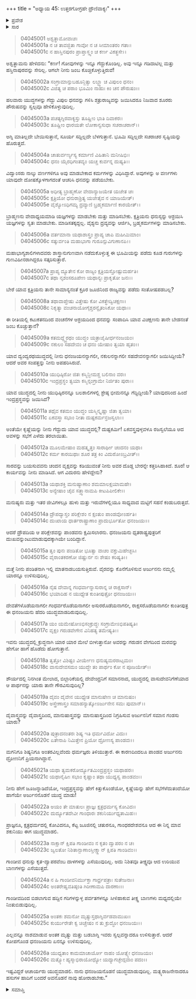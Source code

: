 +++
title = "ಅಧ್ಯಾಯ 45: ಉತ್ತರಗೋಗ್ರಹೇ ದ್ರೌಣಿವಾಕ್ಯಃ"
+++

<details><summary>ಪ್ರವೇಶ</summary>


।।   ಓಂ ಓಂ ನಮೋ ನಾರಾಯಣಾಯ।।   ಶ್ರೀ ವೇದವ್ಯಾಸಾಯ ನಮಃ ।।

ಶ್ರೀ ಕೃಷ್ಣದ್ವೈಪಾಯನ ವೇದವ್ಯಾಸ ವಿರಚಿತ  

**ಶ್ರೀ ಮಹಾಭಾರತ**

**ವಿರಾಟ ಪರ್ವ**

**ಗೋಹರಣ ಪರ್ವ**

**ಅಧ್ಯಾಯ 45**

</details>


<details><summary>ಸಾರ</summary>

ಅಶ್ವತ್ಥಾಮನು ಆತ್ಮಶ್ಲಾಘನೆ ಮಾಡಿಕೊಳ್ಳುತ್ತಿದ್ದ ಕರ್ಣನನ್ನು ನಿಂದಿಸಿ, ಕುಪಿತನಾದ ಅರ್ಜುನನು ಎಲ್ಲವನ್ನೂ ನಾಶಮಾಡುತ್ತಾನೆಂದೂ, ತಾನು ಅವನೊಂದಿಗೆ ಯುದ್ಧಮಾಡುವುದಿಲ್ಲವೆಂದೂ ಹೇಳುವುದು (1-26).

</details>


> 04045001 ಅಶ್ವತ್ಥಾಮೋವಾಚ।  
04045001a ನ ಚ ತಾವಜ್ಜಿತಾ ಗಾವೋ ನ ಚ ಸೀಮಾಂತರಂ ಗತಾಃ।  
04045001c ನ ಹಾಸ್ತಿನಪುರಂ ಪ್ರಾಪ್ತಾಸ್ತ್ವಂ ಚ ಕರ್ಣ ವಿಕತ್ಥಸೇ।।

ಅಶ್ವತ್ಥಾಮನು ಹೇಳಿದನು: “ಕರ್ಣ! ಗೋವುಗಳನ್ನು ಇನ್ನೂ ಗೆದ್ದುಕೊಂಡಿಲ್ಲ. ಅವು ಇನ್ನೂ ಗಡಿದಾಟಿಲ್ಲ ಮತ್ತು ಹಸ್ತಿನಾಪುರವನ್ನು ಸೇರಿಲ್ಲ. ಆಗಲೇ ನೀನು ಜಂಬ ಕೊಚ್ಚಿಕೊಳ್ಳುತ್ತಿರುವೆ!

> 04045002a ಸಂಗ್ರಾಮಾನ್ಸುಬಹೂನ್ಜಿತ್ವಾ ಲಬ್ಧ್ವಾ ಚ ವಿಪುಲಂ ಧನಂ।  
04045002c ವಿಜಿತ್ಯ ಚ ಪರಾಂ ಭೂಮಿಂ ನಾಹುಃ ಕಿಂ ಚನ ಪೌರುಷಂ।।

ಹಲವಾರು ಯುದ್ಧಗಳನ್ನು ಗೆದ್ದು ವಿಪುಲ ಧನವನ್ನು ಗಳಿಸಿ ಶತ್ರುರಾಜ್ಯವನ್ನು ಜಯಿಸಿದರೂ ನಿಜವಾದ ಶೂರರು ಪೌರುಷವನ್ನು ಸ್ವಲ್ಪವೂ ಹೇಳಿಕೊಳ್ಳುವುದಿಲ್ಲ.

> 04045003a ಪಚತ್ಯಗ್ನಿರವಾಕ್ಯಸ್ತು ತೂಷ್ಣೀಂ ಭಾತಿ ದಿವಾಕರಃ।   
04045003c ತೂಷ್ಣೀಂ ಧಾರಯತೇ ಲೋಕಾನ್ವಸುಧಾ ಸಚರಾಚರಾನ್।।

ಅಗ್ನಿ ಮಾತಿಲ್ಲದೇ ಬೇಯಿಸುತ್ತಾನೆ, ಸೂರ್ಯ ಸದ್ದಿಲ್ಲದೇ ಬೆಳಗುತ್ತಾನೆ. ಭೂಮಿ ಸದ್ದಿಲ್ಲದೇ ಸಚರಾಚರ ಸೃಷ್ಟಿಯನ್ನು ಹೊರುತ್ತದೆ.

> 04045004a ಚಾತುರ್ವರ್ಣ್ಯಸ್ಯ ಕರ್ಮಾಣಿ ವಿಹಿತಾನಿ ಮನೀಷಿಭಿಃ।  
04045004c ಧನಂ ಯೈರಧಿಗಂತವ್ಯಂ ಯಚ್ಚ ಕುರ್ವನ್ನ ದುಷ್ಯತಿ।।

ವಿದ್ವಾಂಸರು ನಾಲ್ಕು ವರ್ಣಗಳಿಗೂ ಅವು ಮಾಡಬೇಕಾದ ಕರ್ಮಗಳನ್ನು ವಿಧಿಸಿದ್ದಾರೆ. ಅವುಗಳನ್ನು ಅ ವರ್ಣಗಳು ಯಾವುದೇ ದೋಷಕ್ಕೊಳಗಾಗದಂತೆ ಆಚರಿಸಿ ಧನವನ್ನು ಪಡೆಯಬೇಕು.

> 04045005a ಅಧೀತ್ಯ ಬ್ರಾಹ್ಮಣೋ ವೇದಾನ್ಯಾಜಯೇತ ಯಜೇತ ಚ।  
04045005c ಕ್ಷತ್ರಿಯೋ ಧನುರಾಶ್ರಿತ್ಯ ಯಜೇತೈವ ನ ಯಾಜಯೇತ್।  
04045005e ವೈಶ್ಯೋಽಧಿಗಮ್ಯ ದ್ರವ್ಯಾಣಿ ಬ್ರಹ್ಮಕರ್ಮಾಣಿ ಕಾರಯೇತ್।।

ಬ್ರಾಹ್ಮಣನು ವೇದಾಧ್ಯಯಮಾಡಿ ಯಜ್ಞಗಳನ್ನು ಮಾಡಬೇಕು ಮತ್ತು ಮಾಡಿಸಬೇಕು. ಕ್ಷತ್ರಿಯನು ಧನುಸ್ಸನ್ನು ಆಶ್ರಯಿಸಿ ಯಜ್ಞಗಳನ್ನು ಸ್ವತಃ ಮಾಡಬೇಕು. ಮಾಡಿಸತಕ್ಕದ್ದಲ್ಲ. ವೈಶ್ಯನು ದ್ರವ್ಯವನ್ನು ಆರ್ಜಿಸಿ, ಬ್ರಹ್ಮಕರ್ಮಗಳನ್ನು ಮಾಡಿಸಬೇಕು.

> 04045006a ವರ್ತಮಾನಾ ಯಥಾಶಾಸ್ತ್ರಂ ಪ್ರಾಪ್ಯ ಚಾಪಿ ಮಹೀಮಿಮಾಂ।  
04045006c ಸತ್ಕುರ್ವಂತಿ ಮಹಾಭಾಗಾ ಗುರೂನ್ಸುವಿಗುಣಾನಪಿ।।

ಮಹಾಭಾಗ್ಯಶಾಲಿಗಳಾದವರು ಶಾಸ್ತ್ರಾನುಗುಣವಾಗಿ ನಡೆದುಕೊಳ್ಳುತ್ತ ಈ ಭೂಮಿಯನ್ನು ಪಡೆದು ಕೂಡ ಗುರುಗಳನ್ನು ಗುಣವಿಹೀನರಾಗಿದ್ದರೂ ಸತ್ಕರಿಸುತ್ತಾರೆ.

> 04045007a ಪ್ರಾಪ್ಯ ದ್ಯೂತೇನ ಕೋ ರಾಜ್ಯಂ ಕ್ಷತ್ರಿಯಸ್ತೋಷ್ಟುಮರ್ಹತಿ।   
04045007c ತಥಾ ನೃಶಂಸರೂಪೇಣ ಯಥಾನ್ಯಃ ಪ್ರಾಕೃತೋ ಜನಃ।।

ಬೇರೆ ಯಾವ ಕ್ಷತ್ರಿಯನು ತಾನೇ ಸಾಮಾನ್ಯನಂತೆ ಕ್ರೂರ ಜೂಜಿನಿಂದ ರಾಜ್ಯವನ್ನು ಪಡೆದು ಸಂತೋಷಪಡಬಲ್ಲ?

> 04045008a ತಥಾವಾಪ್ತೇಷು ವಿತ್ತೇಷು ಕೋ ವಿಕತ್ಥೇದ್ವಿಚಕ್ಷಣಃ।  
04045008c ನಿಕೃತ್ಯಾ ವಂಚನಾಯೋಗೈಶ್ಚರನ್ವೈತಂಸಿಕೋ ಯಥಾ।।

ಈ ರೀತಿಯಲ್ಲಿ ಕಟುಕತನದಿಂದ ವಂಚನೆಗಳ ಆಶ್ರಯದಿಂದ ಧನವನ್ನು ಸಂಪಾದಿಸಿ ಯಾವ ವಿಚಕ್ಷಣನು ತಾನೇ ಬೇಡನಂತೆ ಜಂಬ ಕೊಚ್ಚುತ್ತಾನೆ?

> 04045009a ಕತಮದ್ದ್ವೈರಥಂ ಯುದ್ಧಂ ಯತ್ರಾಜೈಷೀರ್ಧನಂಜಯಂ।  
04045009c ನಕುಲಂ ಸಹದೇವಂ ಚ ಧನಂ ಯೇಷಾಂ ತ್ವಯಾ ಹೃತಂ।।

ಯಾವ ದ್ವಂದ್ವರಥಯುದ್ಧದಲ್ಲಿ ನೀನು ಧನಂಜಯನನ್ನಾಗಲೀ, ನಕುಲನನ್ನಾಗಲೀ ಸಹದೇವನನ್ನಾಗಲೀ ಜಯಿಸಿದ್ದೀಯೆ? ಆದರೆ ಅವರ ಸಂಪತ್ತನ್ನು ನೀನು ಅಪಹರಿಸಿರುವೆ.

> 04045010a ಯುಧಿಷ್ಠಿರೋ ಜಿತಃ ಕಸ್ಮಿನ್ಭೀಮಶ್ಚ ಬಲಿನಾಂ ವರಃ।  
04045010c ಇಂದ್ರಪ್ರಸ್ಥಂ ತ್ವಯಾ ಕಸ್ಮಿನ್ಸಂಗ್ರಾಮೇ ನಿರ್ಜಿತಂ ಪುರಾ।।

ಯಾವ ಯುದ್ಧದಲ್ಲಿ ನೀನು ಯುಧಿಷ್ಠಿರನನ್ನೂ ಬಲಶಾಲಿಗಳಲ್ಲಿ ಶ್ರೇಷ್ಠ ಭೀಮನನ್ನೂ ಗೆದ್ದಿದ್ದೀಯೆ? ಯಾವುದರಿಂದ ಹಿಂದೆ ಇಂದ್ರಪ್ರಸ್ಥವನ್ನು ಜಯಿಸಿದೆ?

> 04045011a ತಥೈವ ಕತಮಂ ಯುದ್ಧಂ ಯಸ್ಮಿನ್ಕೃಷ್ಣಾ ಜಿತಾ ತ್ವಯಾ।  
04045011c ಏಕವಸ್ತ್ರಾ ಸಭಾಂ ನೀತಾ ದುಷ್ಟಕರ್ಮನ್ರಜಸ್ವಲಾ।।

ಅಂತೆಯೇ ಕೃಷ್ಣೆಯನ್ನು ನೀನು ಗೆದ್ದುದು ಯಾವ ಯುದ್ಧದಲ್ಲಿ? ದುಷ್ಟಕರ್ಮಿ! ಏಕವಸ್ತ್ರವುಳ್ಳವಳೂ ರಜಸ್ವಲೆಯೂ ಆದ ಅವಳನ್ನು ಸಭೆಗೆ ಎಳೆದು ತರಲಾಯಿತು.

> 04045012a ಮೂಲಮೇಷಾಂ ಮಹತ್ಕೃತ್ತಂ ಸಾರಾರ್ಥೀ ಚಂದನಂ ಯಥಾ।   
04045012c ಕರ್ಮ ಕಾರಯಿಥಾಃ ಶೂರ ತತ್ರ ಕಿಂ ವಿದುರೋಽಬ್ರವೀತ್।।

ಸಾರವನ್ನು ಬಯಸುವವನು ಚಂದನ ವೃಕ್ಷವನ್ನು ಕಡಿಯುವಂತೆ ನೀನು ಅವರ ದೊಡ್ಡ ಬೇರನ್ನೇ ಕತ್ತರಿಸಿಹಾಕಿದೆ. ಶೂರ! ಆ ಕಾರ್ಯವನ್ನು ನೀನು ಮಾಡಿಸಿದೆ. ಆಗ ವಿದುರನು ಹೇಳಿದ್ದೇನು?

> 04045013a ಯಥಾಶಕ್ತಿ ಮನುಷ್ಯಾಣಾಂ ಶಮಮಾಲಕ್ಷಯಾಮಹೇ।  
04045013c ಅನ್ಯೇಷಾಂ ಚೈವ ಸತ್ತ್ವಾನಾಮಪಿ ಕೀಟಪಿಪೀಲಿಕೇ।।

ಮನುಷ್ಯರು ಮತ್ತು ಇತರ ಜೀವಿಗಳಲ್ಲೂ ಹುಳು ಮತ್ತು ಇರುವೆಗಳಲ್ಲಿಯೂ ಸಾಧ್ಯವಾದ ಮಟ್ಟಿಗೆ ಸಹನೆ ಕಂಡುಬರುತ್ತದೆ.

> 04045014a ದ್ರೌಪದ್ಯಾಸ್ತಂ ಪರಿಕ್ಲೇಶಂ ನ ಕ್ಷಂತುಂ ಪಾಂಡವೋಽರ್ಹತಿ।  
04045014c ದುಃಖಾಯ ಧಾರ್ತರಾಷ್ಟ್ರಾಣಾಂ ಪ್ರಾದುರ್ಭೂತೋ ಧನಂಜಯಃ।।

ಆದರೆ ದ್ರೌಪದಿಯ ಆ ಪರಿಕ್ಲೇಶವನ್ನು ಪಾಂಡವನು ಕ್ಷಮಿಸಲಾರನು. ಧನಂಜಯನು ಧೃತರಾಷ್ಟ್ರಪುತ್ರರಿಗೆ ದುಃಖವನ್ನುಂಟುಮಾಡುವುದಕ್ಕಾಗಿಯೇ ಬಂದಿದ್ದಾನೆ.

> 04045015a ತ್ವಂ ಪುನಃ ಪಂಡಿತೋ ಭೂತ್ವಾ ವಾಚಂ ವಕ್ತುಮಿಹೇಚ್ಛಸಿ।   
04045015c ವೈರಾಂತಕರಣೋ ಜಿಷ್ಣುರ್ನ ನಃ ಶೇಷಂ ಕರಿಷ್ಯತಿ।।

ಮತ್ತೆ ನೀನು ಪಂಡಿತನಾಗಿ ಇಲ್ಲಿ ಮಾತನಾಡಬಯಸುತ್ತಿರುವೆ. ವೈರವನ್ನು ಕೊನೆಗೊಳಿಸುವ ಅರ್ಜುನನು ನಮ್ಮಲ್ಲಿ ಯಾರನ್ನೂ ಉಳಿಸುವುದಿಲ್ಲ.

> 04045016a ನೈಷ ದೇವಾನ್ನ ಗಂಧರ್ವಾನ್ನಾಸುರಾನ್ನ ಚ ರಾಕ್ಷಸಾನ್।  
04045016c ಭಯಾದಿಹ ನ ಯುಧ್ಯೇತ ಕುಂತೀಪುತ್ರೋ ಧನಂಜಯಃ।।

ದೇವತೆಗಳೊಡೆಯನಾಗಲೀ ಗಂಧರ್ವರೊಡೆಯನಾಗಲೀ ಅಸುರರೊಡೆಯನಾಗಲೀ, ರಾಕ್ಷಸರೊಡೆಯನಾಗಲೀ ಕುಂತೀಪುತ್ರ ಈ ಧನಂಜಯನು ಹೆದರಿ ಯುದ್ಧಮಾಡದಿರುವುದಿಲ್ಲ.

> 04045017a ಯಂ ಯಮೇಷೋಽಭಿಸಂಕ್ರುದ್ಧಃ ಸಂಗ್ರಾಮೇಽಭಿಪತಿಷ್ಯತಿ।  
04045017c ವೃಕ್ಷಂ ಗರುಡವೇಗೇನ ವಿನಿಹತ್ಯ ತಮೇಷ್ಯತಿ।।

ಇವನು ಯುದ್ಧದಲ್ಲಿ ಕ್ರುದ್ಧನಾಗಿ ಯಾರ ಯಾರ ಮೇಲೆ ಬೀಳುತ್ತಾನೋ ಅವರನ್ನು ಗರುಡನ ವೇಗದಿಂದ ಮರವನ್ನು ಹೇಗೋ ಹಾಗೆ ಹೊಡೆದು ಹೋಗುತ್ತಾನೆ.

> 04045018a ತ್ವತ್ತೋ ವಿಶಿಷ್ಟಂ ವೀರ್ಯೇಣ ಧನುಷ್ಯಮರರಾಟ್ಸಮಂ।   
04045018c ವಾಸುದೇವಸಮಂ ಯುದ್ಧೇ ತಂ ಪಾರ್ಥಂ ಕೋ ನ ಪೂಜಯೇತ್।।

ಶೌರ್ಯದಲ್ಲಿ ನಿನಗಿಂತ ಮೇಲಾದ, ಬಿಲ್ಗಾರಿಕೆಯಲ್ಲಿ ದೇವೇಂದ್ರನಿಗೆ ಸಮಾನನಾದ, ಯುದ್ಧದಲ್ಲಿ ವಾಸುದೇವನಿಗೆಣೆಯಾದ ಆ ಪಾರ್ಥನನ್ನು ಯಾರು ತಾನೇ ಗೌರವಿಸುವುದಿಲ್ಲ?

> 04045019a ದೈವಂ ದೈವೇನ ಯುಧ್ಯೇತ ಮಾನುಷೇಣ ಚ ಮಾನುಷಂ।  
04045019c ಅಸ್ತ್ರೇಣಾಸ್ತ್ರಂ ಸಮಾಹನ್ಯಾತ್ಕೋಽರ್ಜುನೇನ ಸಮಃ ಪುಮಾನ್।।

ದೈವಾಸ್ತ್ರವನ್ನು ದೈವಾಸ್ತ್ರದಿಂದ, ಮಾನುಷಾಸ್ತ್ರವನ್ನು ಮಾನುಷಾಸ್ತ್ರದಿಂದ ನಿಗ್ರಹಿಸುವ ಅರ್ಜುನನಿಗೆ ಸಮಾನ ಗಂಡಸು ಯಾರು?

> 04045020a ಪುತ್ರಾದನಂತರಃ ಶಿಷ್ಯ ಇತಿ ಧರ್ಮವಿದೋ ವಿದುಃ।  
04045020c ಏತೇನಾಪಿ ನಿಮಿತ್ತೇನ ಪ್ರಿಯೋ ದ್ರೋಣಸ್ಯ ಪಾಂಡವಃ।।

ಮಗನಿಗೂ ಶಿಷ್ಯನಿಗೂ ಅಂತರವಿಲ್ಲವೆಂದು ಧರ್ಮಜ್ಞರು ತಿಳಿಯುತ್ತಾರೆ. ಈ ಕಾರಣದಿಂದಲೂ ಪಾಂಡವ ಅರ್ಜುನನು ದ್ರೋಣನಿಗೆ ಪ್ರಿಯನಾಗಿದ್ದಾನೆ.

> 04045021a ಯಥಾ ತ್ವಮಕರೋರ್ದ್ಯೂತಮಿಂದ್ರಪ್ರಸ್ಥಂ ಯಥಾಹರಃ।  
04045021c ಯಥಾನೈಷೀಃ ಸಭಾಂ ಕೃಷ್ಣಾಂ ತಥಾ ಯುಧ್ಯಸ್ವ ಪಾಂಡವಂ।।

ನೀನು ಹೇಗೆ ಜೂಜನ್ನಾಡಿದೆಯೋ, ಇಂದ್ರಪ್ರಸ್ಥವನ್ನು ಹೇಗೆ ಕಿತ್ತುಕೊಂಡೆಯೋ, ಕೃಷ್ಣೆಯನ್ನು ಹೇಗೆ ಸಭೆಗೆಳೆದುತಂದೆಯೋ ಹಾಗೆಯೇ ಅರ್ಜುನನೊಡನೆ ಯುದ್ಧ ಮಾಡು!

> 04045022a ಅಯಂ ತೇ ಮಾತುಲಃ ಪ್ರಾಜ್ಞಃ ಕ್ಷತ್ರಧರ್ಮಸ್ಯ ಕೋವಿದಃ।  
04045022c ದುರ್ದ್ಯೂತದೇವೀ ಗಾಂಧಾರಃ ಶಕುನಿರ್ಯುಧ್ಯತಾಮಿಹ।।

ಪ್ರಾಜ್ಞನೂ, ಕ್ಷತ್ರಧರ್ಮದಲ್ಲಿ ಕೋವಿದನೂ, ಕೆಟ್ಟ ಜೂಜಿನಲ್ಲಿ ಚತುರನೂ, ಗಾಂಧರದೇಶವನೂ ಆದ ಈ ನಿನ್ನ ಮಾವ ಶಕುನಿಯು ಈಗ ಯುದ್ಧಮಾಡಲಿ.

> 04045023a ನಾಕ್ಷಾನ್ ಕ್ಷಿಪತಿ ಗಾಂಡೀವಂ ನ ಕೃತಂ ದ್ವಾಪರಂ ನ ಚ।  
04045023c ಜ್ವಲತೋ ನಿಶಿತಾನ್ಬಾಣಾಂಸ್ತೀಕ್ಷ್ಣಾನ್ ಕ್ಷಿಪತಿ ಗಾಂಡಿವಂ।।

ಗಾಂಡೀವ ಧನುಸ್ಸು ಕೃತ-ದ್ವಾಪರವೆಂಬ ದಾಳಗಳನ್ನು ಎಸೆಯುವುದಿಲ್ಲ. ಅದು ನಿಶಿತವೂ ತೀಕ್ಷ್ಣವೂ ಆದ ಉರಿಯುವ ಬಾಣಗಳನ್ನು ಎಸೆಯುತ್ತದೆ.

> 04045024a ನ ಹಿ ಗಾಂಡೀವನಿರ್ಮುಕ್ತಾ ಗಾರ್ಧ್ರಪತ್ರಾಃ ಸುತೇಜನಾಃ।  
04045024c ಅಂತರೇಷ್ವವತಿಷ್ಠಂತಿ ಗಿರೀಣಾಮಪಿ ದಾರಣಾಃ।।

ಗಾಂಡೀವದಿಂದ ಬಿಡಲಾಗುವ ಹದ್ದಿನ ಗರಿಗಳನ್ನುಳ್ಳ ಪರ್ವತಗಳನ್ನೂ ಸೀಳಿಹಾಕುವ ತೀಕ್ಷ್ಣ ಬಾಣಗಳು ಮಧ್ಯದಲ್ಲಿಯೇ ನಿಂತುಬಿಡುವುದಿಲ್ಲ.

> 04045025a ಅಂತಕಃ ಶಮನೋ ಮೃತ್ಯುಸ್ತಥಾಗ್ನಿರ್ವಡವಾಮುಖಃ।  
04045025c ಕುರ್ಯುರೇತೇ ಕ್ವ ಚಿಚ್ಚೇಷಂ ನ ತು ಕ್ರುದ್ಧೋ ಧನಂಜಯಃ।।

ಎಲ್ಲವನ್ನೂ ನಾಶಮಾಡುವ ಅಂತಕ ಮೃತ್ಯು ಮತ್ತು ಬಡಬಾಗ್ನಿ ಇವರು ಸ್ವಲ್ಪವನ್ನಾದರೂ ಉಳಿಸುತ್ತಾರೆ. ಆದರೆ ಕೋಪಗೊಂಡ ಧನಂಜಯನು ಏನನ್ನೂ ಉಳಿಸುವುದಿಲ್ಲ.

> 04045026a ಯುಧ್ಯತಾಂ ಕಾಮಮಾಚಾರ್ಯೋ ನಾಹಂ ಯೋತ್ಸ್ಯೇ ಧನಂಜಯಂ।   
04045026c ಮತ್ಸ್ಯೋ ಹ್ಯಸ್ಮಾಭಿರಾಯೋಧ್ಯೋ ಯದ್ಯಾಗಚ್ಛೇದ್ಗವಾಂ ಪದಂ।।

ಇಷ್ಟವಿದ್ದರೆ ಆಚಾರ್ಯರು ಯುದ್ಧಮಾಡಲಿ. ನಾನು ಧನಂಜಯನೊಡನೆ ಯುದ್ಧಮಾಡುವುದಿಲ್ಲ. ಮತ್ಸ್ಯರಾಜನೇನಾದರೂ ಹಸುಗಳ ಹಾದಿಗೆ ಬಂದರೆ ಅವನೊಡನೆ ನಾವು ಹೋರಾಡಬೇಕು.”

<details><summary>ಸಮಾಪ್ತಿ</summary>


ಇತಿ ಶ್ರೀ ಮಹಾಭಾರತೇ ವಿರಾಟ ಪರ್ವಣಿ ಗೋಹರಣ ಪರ್ವಣಿ ಉತ್ತರಗೋಗ್ರಹೇ ದ್ರೌಣಿವಾಕ್ಯೇ ಪಂಚಚತ್ವಾರಿಂಶೋಽಧ್ಯಾಯಃ।  
ಇದು ಶ್ರೀ ಮಹಾಭಾರತದಲ್ಲಿ ವಿರಾಟ ಪರ್ವದಲ್ಲಿ ಗೋಹರಣ ಪರ್ವದಲ್ಲಿ ಉತ್ತರಗೋಗ್ರಹದಲ್ಲಿ ದ್ರೌಣಿವಾಕ್ಯದಲ್ಲಿ ನಲ್ವತ್ತೈದನೆಯ ಅಧ್ಯಾಯವು.


</details>
